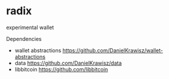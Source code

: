 # radix
experimental wallet

Dependencies 
  * wallet abstractions https://github.com/DanielKrawisz/wallet-abstractions
  * data https://github.com/DanielKrawisz/data
  * libbitcoin https://github.com/libbitcoin
